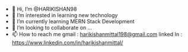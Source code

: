 - 👋 Hi, I’m @HARIKISHAN98
- 👀 I’m interested in learning new technology
- 🌱 I’m currently learning MERN Stack Development
- 💞️ I’m looking to collaborate on ...
- 📫 How to reach me 
gmail : harikishanmittal198@gmail.com
linked In : https://www.linkedin.com/in/harikishanmittal/
<!---
HARIKISHAN98/HARIKISHAN98 is a ✨ special ✨ repository because its `README.md` (this file) appears on your GitHub profile.
You can click the Preview link to take a look at your changes.
--->
